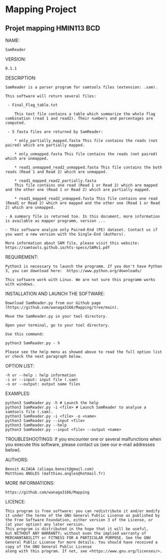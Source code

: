 # Mapping Project
## Projet mapping HMIN113 BCD

NAME:

    SamReader

VERSION:

    0.1.1

DESCRIPTION:

    SamReader is a parser program for samtools files (extension: .sam).

    This software will return several files:

     - Final_Flag_table.txt
        
        This text file contains a table which summarize the whole flag combination (read 1 and read2). Their numbers and percentages are computed. 

     - 5 fasta files are returned by SamReader:

        * only_partially_mapped.fasta This file contains the reads (not paired) which are partially mapped.

        * only_unmapped.fasta This file contains the reads (not paired) which are unmapped.

        * read1_unmapped_read2_unmapped.fasta This file contains the both reads (Read 1 and Read 2) which are unmapped. 

        * read1_mapped_read2_partially.fasta
        This file contains one read (Read 1 or Read 2) which are mapped and the other one (Read 1 or Read 2) which are partially mapped.

        * read1_mapped_read2_unmapped.fasta This file contains one read (Read1 or Read 2) which are mapped and the other one (Read 1 or Read 2) which are unmapped.

    - A summary file is returned too. In this document, more information is available as mapper programm, version ...

    - This software analyze only Paired-End (PE) dataset. Contact us if you want a new version with the Single-End (Authors).

    More information about SAM file, please visit this website: https://samtools.github.io/hts-specs/SAMv1.pdf

REQUIREMENT:

    Python3 is necessary to launch the programm. If you don't have Python 3, you can download here:  https://www.python.org/downloads/

    This software work with Linux. We are not sure this programm works with windows.

INSTALLATION AND LAUNCH THE SOFTWARE:

    Download SamReader.py from our Github page (https://github.com/wanaga3166/Mapping/tree/main). 

    Move the SamReader.py in your tool directory.

    Open your terminal, go to your tool directory. 

    Use this command:

    python3 SamReader.py - h 

    Please see the help menu as showed above to read the full option list or check the next paragraph below.

OPTION LIST:

    -h or --help : help information
    -i or --input: input file (.sam)
    -o or --output: output name files

EXAMPLES:

    python3 SamReader.py -h # Launch the help
    python3 SamReader.py -i <file> # Launch SamReader to analyse a samtools file (.sam).
    python3 SamReader.py -i <file> -o <name>
    python3 SamReader.py --input <file>
    python3 SamReader.py --help
    python3 SamReader.py --input <file> --output <name>  

TROUBLESHOOTINGS:
    If you encounter one or several malfunctions when you execute this software, please contact us (see our e-mail addresses below).

AUTHORS:

    Benoit ALIAGA (aliaga.benoit@gmail.com)
    Matthieu ANGLES (matthieu.angles@hotmail.fr)

MORE INFORMATIONS:

    https://github.com/wanaga3166/Mapping

LICENCE:

    This program is free software: you can redistribute it and/or modify
    it under the terms of the GNU General Public License as published by
    the Free Software Foundation, either version 3 of the License, or
    (at your option) any later version.
    This program is distributed in the hope that it will be useful,
    but WITHOUT ANY WARRANTY; without even the implied warranty of MERCHANTABILITY or FITNESS FOR A PARTICULAR PURPOSE. See the GNU General Public License for more details. You should have received a copy of the GNU General Public License
    along with this program. If not, see <https://www.gnu.org/licenses/>.

